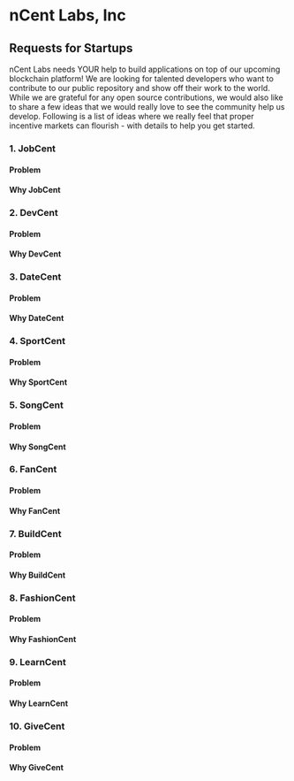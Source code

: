 # nCent Labs, Inc
## Requests for Startups
nCent Labs needs YOUR help to build applications on top of our upcoming blockchain platform! We are looking for talented developers who want to contribute to our public repository and show off their work to the world. While we are grateful for any open source contributions, we would also like to share a few ideas that we would really love to see the community help us develop. Following is a list of ideas where we really feel that proper incentive markets can flourish - with details to help you get started.
### 1. JobCent
#### Problem

#### Why JobCent

### 2. DevCent
#### Problem

#### Why DevCent

### 3. DateCent
#### Problem

#### Why DateCent

### 4. SportCent
#### Problem

#### Why SportCent

### 5. SongCent
#### Problem

#### Why SongCent

### 6. FanCent
#### Problem

#### Why FanCent

### 7. BuildCent
#### Problem

#### Why BuildCent

### 8. FashionCent
#### Problem

#### Why FashionCent

### 9. LearnCent
#### Problem

#### Why LearnCent

### 10. GiveCent
#### Problem

#### Why GiveCent
